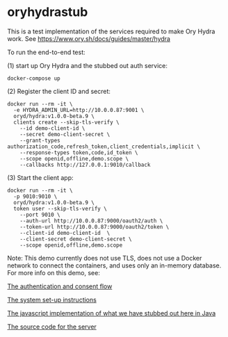 # oryhydrastub

This is a test implementation of the services required to make Ory Hydra work.  See https://www.ory.sh/docs/guides/master/hydra


To run the end-to-end test:

(1) start up Ory Hydra and the stubbed out auth service:

```
docker-compose up
```
(2) Register the client ID and secret:

```
docker run --rm -it \
  -e HYDRA_ADMIN_URL=http://10.0.0.87:9001 \
  oryd/hydra:v1.0.0-beta.9 \
  clients create --skip-tls-verify \
    --id demo-client-id \
    --secret demo-client-secret \
    --grant-types authorization_code,refresh_token,client_credentials,implicit \
    --response-types token,code,id_token \
    --scope openid,offline,demo.scope \
    --callbacks http://127.0.0.1:9010/callback
```
(3) Start the client app:

```
docker run --rm -it \
  -p 9010:9010 \
  oryd/hydra:v1.0.0-beta.9 \
  token user --skip-tls-verify \
    --port 9010 \
    --auth-url http://10.0.0.87:9000/oauth2/auth \
    --token-url http://10.0.0.87:9000/oauth2/token \
    --client-id demo-client-id  \
    --client-secret demo-client-secret \
    --scope openid,offline,demo.scope
```

Note:  This demo currently does not use TLS, does not use a Docker network to connect the containers, and uses only an in-memory database.  For more info on this demo, see: 

[The authentication and consent flow](https://www.ory.sh/docs/guides/latest/hydra/3-overview/1-oauth2#authenticating-users-and-requesting-consent)

[The system set-up instructions](https://www.ory.sh/docs/guides/master/hydra/4-install/)

[The javascript implementation of what we have stubbed out here in Java](https://github.com/ory/hydra-login-consent-node)

[The source code for the server](https://github.com/ory/hydra)

